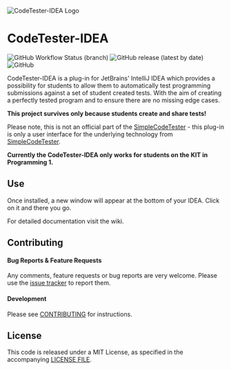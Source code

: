 ![CodeTester-IDEA Logo](https://github.com/fxnm/CodeTester-IDEA/blob/main/docs/images/logo/CodeTester-IDEA.png)

# CodeTester-IDEA

![GitHub Workflow Status (branch)](https://img.shields.io/github/workflow/status/fxnm/CodeTester-IDEA/Main%20Build/main?label=Main%20Build)
![GitHub release (latest by date)](https://img.shields.io/github/v/release/fxnm/CodeTester-IDEA)
![GitHub](https://img.shields.io/github/license/fxnm/CodeTester-IDEA)

<!-- Plugin description -->
CodeTester-IDEA is a plug-in for JetBrains' IntelliJ IDEA which provides a possibility for students to allow them to
automatically test programming submissions against a set of student created tests. With the aim of creating a perfectly
tested program and to ensure there are no missing edge cases.

**This project survives only because students create and share tests!**

Please note, this is not an official part of the [SimpleCodeTester](https://github.com/I-Al-Istannen/SimpleCodeTester) -
this plug-in is only a user interface for the underlying technology
from [SimpleCodeTester](https://github.com/I-Al-Istannen/SimpleCodeTester).

**Currently the CodeTester-IDEA only works for students on the KIT in Programming 1.**

<!-- Plugin description end -->

## Use

Once installed, a new window will appear at the bottom of your IDEA. Click on it and there you go.

For detailed documentation visit the wiki.

## Contributing

#### Bug Reports & Feature Requests

Any comments, feature requests or bug reports are very welcome. Please use
the [issue tracker](https://github.com/fxnm/CodeTester-IDEA/issues) to report them.

#### Development

Please see [CONTRIBUTING](https://github.com/fxnm/CodeTester-IDEA/blob/development/docs/CONTRIBUTING.md) for
instructions.

## License

This code is released under a MIT License, as specified in the
accompanying [LICENSE FILE](https://github.com/fxnm/CodeTester-IDEA/blob/development/LICENSE).
